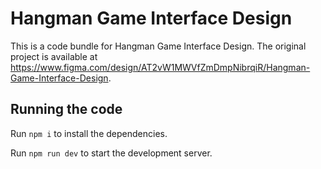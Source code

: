 
  # Hangman Game Interface Design

  This is a code bundle for Hangman Game Interface Design. The original project is available at https://www.figma.com/design/AT2vW1MWVfZmDmpNibrqiR/Hangman-Game-Interface-Design.

  ## Running the code

  Run `npm i` to install the dependencies.

  Run `npm run dev` to start the development server.
  